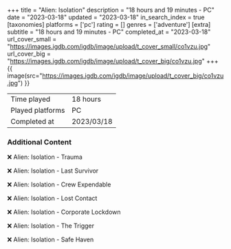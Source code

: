 +++
title = "Alien: Isolation"
description = "18 hours and 19 minutes - PC"
date = "2023-03-18"
updated = "2023-03-18"
in_search_index = true
[taxonomies]
platforms = ['pc']
rating = []
genres = ['adventure']
[extra]
subtitle = "18 hours and 19 minutes - PC"
completed_at = "2023-03-18"
url_cover_small = "https://images.igdb.com/igdb/image/upload/t_cover_small/co1vzu.jpg"
url_cover_big = "https://images.igdb.com/igdb/image/upload/t_cover_big/co1vzu.jpg"
+++
{{ image(src="https://images.igdb.com/igdb/image/upload/t_cover_big/co1vzu.jpg") }}

|              |            |
| ------------ | ---------- |
| Time played  | 18 hours |
| Played platforms    | PC |
| Completed at | 2023/03/18 |



### Additional Content


❌ Alien: Isolation - Trauma

❌ Alien: Isolation - Last Survivor

❌ Alien: Isolation - Crew Expendable

❌ Alien: Isolation - Lost Contact

❌ Alien: Isolation - Corporate Lockdown

❌ Alien: Isolation - The Trigger

❌ Alien: Isolation - Safe Haven
